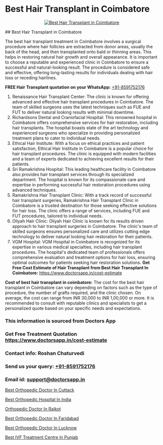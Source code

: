 # Best Hair Transplant in Coimbatore

<p align="center">
  <a href="https://doctorsapp.co.in/uploads/treatment_image/Finding%20the%20best%20hair%20clinic.jpg">
    <img src="https://doctorsapp.co.in/treatment/hair-transplant" alt="Best Hair Transplant in Coimbatore">
  </a>
</p>
## Best Hair Transplant in Coimbatore

The best hair transplant treatment in Coimbatore involves a surgical procedure where hair follicles are extracted from donor areas, usually the back of the head, and then transplanted onto bald or thinning areas. This helps in restoring natural hair growth and overall appearance. It is important to choose a reputable and experienced clinic in Coimbatore to ensure a successful and natural-looking result. The procedure is considered safe and effective, offering long-lasting results for individuals dealing with hair loss or receding hairlines.

**FREE Hair Transplant quotation on your WhatsApp:**  [+91-8591752176](https://api.whatsapp.com/send?phone=8591752176)

1) Renaissance Hair Transplant Center: The clinic is known for offering advanced and effective hair transplant procedures in Coimbatore. The team of skilled surgeons uses the latest techniques such as FUE and FUT to deliver natural looking results with minimal downtime.
2) Richardsons Dental and Craniofacial Hospital: This renowned hospital in Coimbatore offers comprehensive services for hair restoration, including hair transplants. The hospital boasts state of the art technology and experienced surgeons who specialize in providing personalized treatment plans to cater to individual needs.
3) Ethical Hair Institute: With a focus on ethical practices and patient satisfaction, Ethical Hair Institute in Coimbatore is a popular choice for hair transplant procedures. The clinic is equipped with modern facilities and a team of experts dedicated to achieving excellent results for their patients.
4) Sri Ramakrishna Hospital: This leading healthcare facility in Coimbatore also provides hair transplant services through its specialized department. The hospital is known for its compassionate care and expertise in performing successful hair restoration procedures using advanced techniques.
5) Ramakrishna Hair Transplant Clinic: With a track record of successful hair transplant surgeries, Ramakrishna Hair Transplant Clinic in Coimbatore is a trusted destination for those seeking effective solutions for hair loss. The clinic offers a range of services, including FUE and FUT procedures, tailored to individual needs.
6) Oliyah Hair Clinic: Oliyah Hair Clinic is known for its results driven approach to hair transplant surgeries in Coimbatore. The clinic's team of skilled surgeons ensures personalized care and utilizes cutting edge technology to deliver natural looking hair restoration for their patients.
7) VGM Hospital: VGM Hospital in Coimbatore is recognized for its expertise in various medical specialties, including hair transplant procedures. The hospital's dedicated team of professionals offers comprehensive evaluation and treatment options for hair loss, ensuring optimal outcomes for patients seeking hair restoration solutions.
**Get Free Cost Estimate of Hair Transplant from Best Hair Transplant In Coimbatore:** https://www.doctorsapp.in/cost-estimate

**Cost of best hair transplant in coimbatore:**
The cost for the best hair transplant in Coimbatore can vary depending on factors such as the type of procedure, the number of grafts required, and the clinic chosen. On average, the cost can range from INR 30,000 to INR 1,00,000 or more. It is recommended to consult with reputable clinics and specialists to get a personalized quote based on your specific needs and expectations.

### This information is sourced from Doctors App 
### Get Free Treatment Quotation https://www.doctorsapp.in/cost-estimate
### Contact info: Roshan Chaturvedi 
### Send us your query: [+91-8591752176](https://api.whatsapp.com/send?phone=8591752176) 
### Email id: support@doctorsapp.in

[Best Orthopedic Doctor In Cuttack](https://www.linkedin.com/pulse/best-orthopedic-doctor-cuttack-doctorsapp-united-arab-emirates-6htbe?trackingId=TN2ksSKSFHWfrZ3kiT9Q5Q%3D%3D&lipi=urn%3Ali%3Apage%3Ad_flagship3_company_admin%3BSXrbBuk4SwWZ8nIcZ2zSvw%3D%3D)

[Best Orthopedic Hospital In India](https://www.linkedin.com/pulse/best-orthopedic-hospital-india-doctorsapp-rajshahi-jagse?trackingId=GxvW72CXinmy%2Fb5wBon5BQ%3D%3D&lipi=urn%3Ali%3Apage%3Ad_flagship3_company_admin%3BtGKQvLKET%2FOkWlJl4W0MBA%3D%3D)

[Orthopedic Doctor In Rajkot](https://medium.com/@akashbhatt14/orthopedic-doctor-in-rajkot-89aa0913f006)

[Best Orthopedic Doctor In Faridabad](https://medium.com/@kushalrao10/best-orthopedic-doctor-in-faridabad-dd1e11bbebc4)

[Best Orthopedic Doctor In Lucknow](https://doctors-apps.github.io/doctorsapp/best-orthopedic-doctor-in-lucknow)

[Best IVF Treatment Centre In Punjab](https://doctors-apps.github.io/doctorsapp/best-ivf-treatment-centre-in-punjab)

